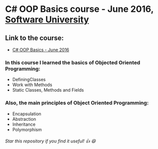 # C# OOP Basics course - June 2016, [Software University](https://softuni.bg/ "Software University")

## Link to the course: 
* [C# OOP Basics - June 2016](https://softuni.bg/trainings/1373/csharp-oop-basics-june-2016 " C# OOP Basics course - June 2016")

### In this course I learned the basics of Objected Oriented Programming:

* DefiningClasses
* Work with Methods
* Static Classes, Methods and Fields

### Also, the main principles of Object Oriented Programming:

* Encapsulation
* Abstraction
* Inheritance
* Polymorphism

###### Star this repository if you find it useful! :thumbsup: :smile:
